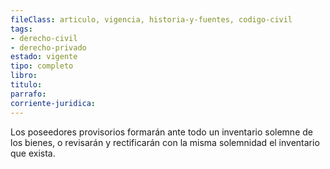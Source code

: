 ```yaml
---
fileClass: articulo, vigencia, historia-y-fuentes, codigo-civil
tags:
- derecho-civil
- derecho-privado
estado: vigente
tipo: completo
libro:
titulo:
parrafo:
corriente-juridica:
---
```

Los poseedores provisorios formarán ante todo un inventario solemne de los bienes, o revisarán y rectificarán con la misma solemnidad el inventario que exista.
